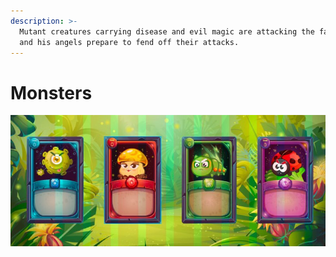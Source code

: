 ```yaml
---
description: >-
  Mutant creatures carrying disease and evil magic are attacking the farm, Vero
  and his angels prepare to fend off their attacks.
---
```


# Monsters

![](../../.gitbook/assets/16df9a48-3d4c-4880-8c02-dca08d40362c.jpg)



